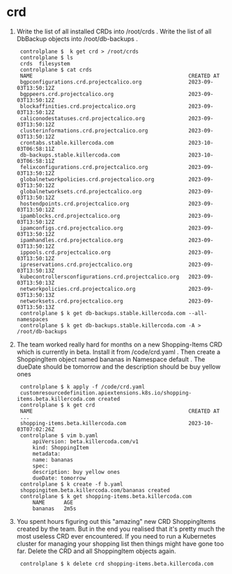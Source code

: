 # crd

1. Write the list of all installed CRDs into /root/crds .
   Write the list of all DbBackup objects into /root/db-backups .

        controlplane $  k get crd > /root/crds
        controlplane $ ls
        crds  filesystem
        controlplane $ cat crds 
        NAME                                                  CREATED AT
        bgpconfigurations.crd.projectcalico.org               2023-09-03T13:50:12Z
        bgppeers.crd.projectcalico.org                        2023-09-03T13:50:12Z
        blockaffinities.crd.projectcalico.org                 2023-09-03T13:50:12Z
        caliconodestatuses.crd.projectcalico.org              2023-09-03T13:50:12Z
        clusterinformations.crd.projectcalico.org             2023-09-03T13:50:12Z
        crontabs.stable.killercoda.com                        2023-10-03T06:58:11Z
        db-backups.stable.killercoda.com                      2023-10-03T06:58:11Z
        felixconfigurations.crd.projectcalico.org             2023-09-03T13:50:12Z
        globalnetworkpolicies.crd.projectcalico.org           2023-09-03T13:50:12Z
        globalnetworksets.crd.projectcalico.org               2023-09-03T13:50:12Z
        hostendpoints.crd.projectcalico.org                   2023-09-03T13:50:12Z
        ipamblocks.crd.projectcalico.org                      2023-09-03T13:50:12Z
        ipamconfigs.crd.projectcalico.org                     2023-09-03T13:50:12Z
        ipamhandles.crd.projectcalico.org                     2023-09-03T13:50:12Z
        ippools.crd.projectcalico.org                         2023-09-03T13:50:12Z
        ipreservations.crd.projectcalico.org                  2023-09-03T13:50:13Z
        kubecontrollersconfigurations.crd.projectcalico.org   2023-09-03T13:50:13Z
        networkpolicies.crd.projectcalico.org                 2023-09-03T13:50:13Z
        networksets.crd.projectcalico.org                     2023-09-03T13:50:13Z
        controlplane $ k get db-backups.stable.killercoda.com --all-namespaces
        controlplane $ k get db-backups.stable.killercoda.com -A > /root/db-backups

2. The team worked really hard for months on a new Shopping-Items CRD which is currently in beta.
    Install it from /code/crd.yaml .
    Then create a ShoppingItem object named bananas in Namespace default . The dueDate should be tomorrow and the description should be buy yellow ones
        
        controlplane $ k apply -f /code/crd.yaml 
        customresourcedefinition.apiextensions.k8s.io/shopping-items.beta.killercoda.com created
        controlplane $ k get crd     
        NAME                                                  CREATED AT
        ...
        shopping-items.beta.killercoda.com                    2023-10-03T07:02:26Z
        controlplane $ vim b.yaml
            apiVersion: beta.killercoda.com/v1
            kind: ShoppingItem
            metadata:
            name: bananas
            spec:
            description: buy yellow ones
            dueDate: tomorrow
        controlplane $ k create -f b.yaml 
        shoppingitem.beta.killercoda.com/bananas created
        controlplane $ k get shopping-items.beta.killercoda.com 
            NAME      AGE
            bananas   2m5s


3. You spent hours figuring out this "amazing" new CRD ShoppingItems created by the team.
    But in the end you realised that it's pretty much the most useless CRD ever encountered.
    If you need to run a Kubernetes cluster for managing your shopping list then things might have gone too far.
    Delete the CRD and all ShoppingItem objects again.

        controlplane $ k delete crd shopping-items.beta.killercoda.com 